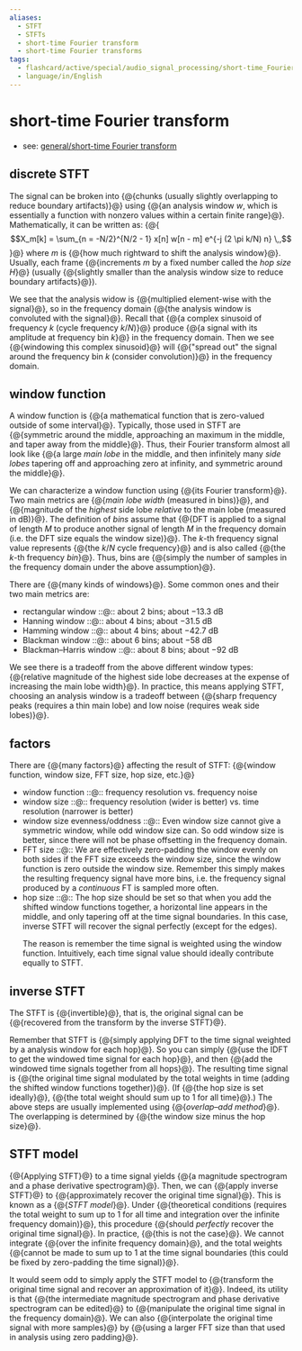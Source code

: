 ```yaml
---
aliases:
  - STFT
  - STFTs
  - short-time Fourier transform
  - short-time Fourier transforms
tags:
  - flashcard/active/special/audio_signal_processing/short-time_Fourier_transform
  - language/in/English
---
```


# short-time Fourier transform

- see: [general/short-time Fourier transform](../../general/short-time%20Fourier%20transform.md)

## discrete STFT

The signal can be broken into {@{chunks \(usually slightly overlapping to reduce boundary artifacts\)}@} using {@{an analysis window $w$, which is essentially a function with nonzero values within a certain finite range}@}. Mathematically, it can be written as: {@{$$X_m[k] = \sum_{n = -N/2}^{N/2 - 1} x[n] w[n - m] e^{-j (2 \pi k/N) n} \,,$$}@} where $m$ is {@{how much rightward to shift the analysis window}@}. Usually, each frame {@{increments $m$ by a fixed number called the _hop size_ $H$}@} \(usually {@{slightly smaller than the analysis window size to reduce boundary artifacts}@}\). <!--SR:!2025-09-13,57,310!2025-09-12,56,310!2025-09-11,55,310!2025-09-10,54,310!2025-09-10,54,310!2025-09-18,62,310-->

We see that the analysis widow is {@{multiplied element-wise with the signal}@}, so in the frequency domain {@{the analysis window is convoluted with the signal}@}. Recall that {@{a complex sinusoid of frequency $k$ \(cycle frequency $k / N$\)}@} produce {@{a signal with its amplitude at frequency bin $k$}@} in the frequency domain. Then we see {@{windowing this complex sinusoid}@} will {@{"spread out" the signal around the frequency bin $k$ \(consider convolution\)}@} in the frequency domain. <!--SR:!2025-09-13,57,310!2025-09-10,54,310!2025-09-12,56,310!2025-09-23,67,310!2025-09-13,57,310!2025-09-14,58,310-->

## window function

A window function is {@{a mathematical function that is zero-valued outside of some interval}@}. Typically, those used in STFT are {@{symmetric around the middle, approaching an maximum in the middle, and taper away from the middle}@}. Thus, their Fourier transform almost all look like {@{a large _main lobe_ in the middle, and then infinitely many _side lobes_ tapering off and approaching zero at infinity, and symmetric around the middle}@}. <!--SR:!2025-09-11,55,310!2025-09-15,59,310!2025-09-12,56,310-->

We can characterize a window function using {@{its Fourier transform}@}. Two main metrics are {@{_main lobe width_ \(measured in bins\)}@}, and {@{magnitude of the _highest_ side lobe _relative_ to the main lobe \(measured in dB\)}@}. The definition of _bins_ assume that {@{DFT is applied to a signal of length _M_ to produce another signal of length _M_ in the frequency domain \(i.e. the DFT size equals the window size\)}@}. The $k$-th frequency signal value represents {@{the $k / N$ cycle frequency}@} and is also called {@{the $k$-th frequency _bin_}@}. Thus, bins are {@{simply the number of samples in the frequency domain under the above assumption}@}. <!--SR:!2025-09-19,63,310!2025-09-11,55,310!2025-09-10,54,310!2025-09-14,58,310!2025-09-13,57,310!2025-09-12,56,310!2025-10-10,79,350-->

There are {@{many kinds of windows}@}. Some common ones and their two main metrics are: <!--SR:!2025-09-14,58,310-->

- rectangular window ::@:: about 2 bins; about −13.3&nbsp;dB <!--SR:!2025-09-17,61,310!2025-09-11,55,310-->
- Hanning window ::@:: about 4 bins; about −31.5&nbsp;dB <!--SR:!2025-09-11,55,310!2025-09-10,54,310-->
- Hamming window ::@:: about 4 bins; about −42.7&nbsp;dB <!--SR:!2025-09-13,57,310!2025-09-12,56,310-->
- Blackman window ::@:: about 6 bins; about −58&nbsp;dB <!--SR:!2025-09-14,58,310!2025-09-13,57,310-->
- Blackman–Harris window ::@:: about 8 bins; about −92&nbsp;dB <!--SR:!2025-09-12,56,310!2025-09-12,56,310-->

We see there is a tradeoff from the above different window types: {@{relative magnitude of the highest side lobe decreases at the expense of increasing the main lobe width}@}. In practice, this means applying STFT, choosing an analysis window is a tradeoff between {@{sharp frequency peaks \(requires a thin main lobe\) and low noise \(requires weak side lobes\)}@}. <!--SR:!2025-09-14,58,310!2025-09-14,58,310-->

## factors

There are {@{many factors}@} affecting the result of STFT: {@{window function, window size, FFT size, hop size, etc.}@} <!--SR:!2025-09-11,55,310!2025-09-10,54,310-->

- window function ::@:: frequency resolution vs. frequency noise <!--SR:!2025-09-13,57,310!2025-09-22,66,310-->
- window size ::@:: frequency resolution \(wider is better\) vs. time resolution \(narrower is better\) <!--SR:!2025-09-13,57,310!2025-09-14,58,310-->
- window size evenness/oddness ::@:: Even window size cannot give a symmetric window, while odd window size can. So odd window size is better, since there will not be phase offsetting in the frequency domain. <!--SR:!2025-09-13,57,310!2025-09-16,60,310-->
- FFT size ::@:: We are effectively zero-padding the window evenly on both sides if the FFT size exceeds the window size, since the window function is zero outside the window size. Remember this simply makes the resulting frequency signal have more bins, i.e. the frequency signal produced by a _continuous_ FT is sampled more often. <!--SR:!2025-09-14,58,310!2025-09-10,54,310-->
- hop size ::@:: The hop size should be set so that when you add the shifted window functions together, a horizontal line appears in the middle, and only tapering off at the time signal boundaries. In this case, inverse STFT will recover the signal perfectly \(except for the edges\). <p> The reason is remember the time signal is weighted using the window function. Intuitively, each time signal value should ideally contribute equally to STFT. <!--SR:!2025-09-12,56,310!2025-09-19,63,310-->

## inverse STFT

The STFT is {@{invertible}@}, that is, the original signal can be {@{recovered from the transform by the inverse STFT}@}. <!--SR:!2025-09-20,64,310!2025-09-13,57,310-->

Remember that STFT is {@{simply applying DFT to the time signal weighted by a analysis window for each hop}@}. So you can simply {@{use the IDFT to get the windowed time signal for each hop}@}, and then {@{add the windowed time signals together from all hops}@}. The resulting time signal is {@{the original time signal modulated by the total weights in time \(adding the shifted window functions together\)}@}. \(If {@{the hop size is set ideally}@}, {@{the total weight should sum up to 1 for all time}@}.\) The above steps are usually implemented using {@{_overlap–add method_}@}. The overlapping is determined by {@{the window size minus the hop size}@}. <!--SR:!2025-09-10,54,310!2025-09-14,58,310!2025-09-12,56,310!2025-09-12,56,310!2025-09-10,54,310!2025-09-12,56,310!2025-09-11,55,310!2025-09-14,58,310-->

## STFT model

{@{Applying STFT}@} to a time signal yields {@{a magnitude spectrogram and a phase derivative spectrogram}@}. Then, we can {@{apply inverse STFT}@} to {@{approximately recover the original time signal}@}. This is known as a {@{_STFT model_}@}. Under {@{theoretical conditions \(requires the total weight to sum up to 1 for all time and integration over the infinite frequency domain\)}@}, this procedure {@{should _perfectly_ recover the original time signal}@}. In practice, {@{this is not the case}@}. We cannot integrate {@{over the infinite frequency domain}@}, and the total weights {@{cannot be made to sum up to 1 at the time signal boundaries \(this could be fixed by zero-padding the time signal\)}@}. <!--SR:!2025-09-13,57,310!2025-09-16,60,310!2025-09-21,65,310!2025-09-11,55,310!2025-09-11,55,310!2025-09-20,64,310!2025-09-15,59,310!2025-09-10,54,310!2025-09-10,54,310!2025-09-14,58,310-->

It would seem odd to simply apply the STFT model to {@{transform the original time signal and recover an approximation of it}@}. Indeed, its utility is that {@{the intermediate magnitude spectrogram and phase derivative spectrogram can be edited}@} to {@{manipulate the original time signal in the frequency domain}@}. We can also {@{interpolate the original time signal with more samples}@} by {@{using a larger FFT size than that used in analysis using zero padding}@}. <!--SR:!2025-09-11,55,310!2025-09-11,55,310!2025-09-11,55,310!2025-09-13,57,310!2025-09-21,65,310-->
